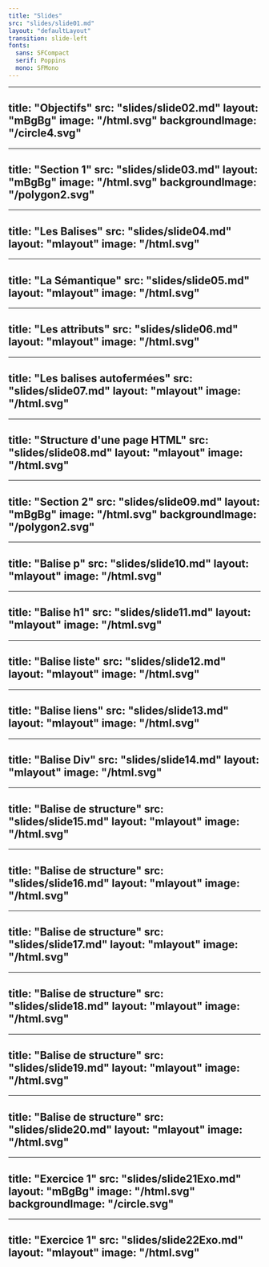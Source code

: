 ```yaml
---
title: "Slides"
src: "slides/slide01.md"
layout: "defaultLayout"
transition: slide-left
fonts:
  sans: SFCompact
  serif: Poppins
  mono: SFMono
---
```


---
title: "Objectifs"
src: "slides/slide02.md"
layout: "mBgBg"
image: "/html.svg"
backgroundImage: "/circle4.svg"
---

---
title: "Section 1"
src: "slides/slide03.md"
layout: "mBgBg"
image: "/html.svg"
backgroundImage: "/polygon2.svg"
---

---
title: "Les Balises"
src: "slides/slide04.md"
layout: "mlayout"
image: "/html.svg"
---

---
title: "La Sémantique"
src: "slides/slide05.md"
layout: "mlayout"
image: "/html.svg"
---

---
title: "Les attributs"
src: "slides/slide06.md"
layout: "mlayout"
image: "/html.svg"
---

---
title: "Les balises autofermées"
src: "slides/slide07.md"
layout: "mlayout"
image: "/html.svg"
---

---
title: "Structure d'une page HTML"
src: "slides/slide08.md"
layout: "mlayout"
image: "/html.svg"
---

---
title: "Section 2"
src: "slides/slide09.md"
layout: "mBgBg"
image: "/html.svg"
backgroundImage: "/polygon2.svg"
---

---
title: "Balise p"
src: "slides/slide10.md"
layout: "mlayout"
image: "/html.svg"
---

---
title: "Balise h1"
src: "slides/slide11.md"
layout: "mlayout"
image: "/html.svg"
---

---
title: "Balise liste"
src: "slides/slide12.md"
layout: "mlayout"
image: "/html.svg"
---

---
title: "Balise liens"
src: "slides/slide13.md"
layout: "mlayout"
image: "/html.svg"
---

---
title: "Balise Div"
src: "slides/slide14.md"
layout: "mlayout"
image: "/html.svg"
---

---
title: "Balise de structure"
src: "slides/slide15.md"
layout: "mlayout"
image: "/html.svg"
---

---
title: "Balise de structure"
src: "slides/slide16.md"
layout: "mlayout"
image: "/html.svg"
---

---
title: "Balise de structure"
src: "slides/slide17.md"
layout: "mlayout"
image: "/html.svg"
---

---
title: "Balise de structure"
src: "slides/slide18.md"
layout: "mlayout"
image: "/html.svg"
---

---
title: "Balise de structure"
src: "slides/slide19.md"
layout: "mlayout"
image: "/html.svg"
---

---
title: "Balise de structure"
src: "slides/slide20.md"
layout: "mlayout"
image: "/html.svg"
---

---
title: "Exercice 1"
src: "slides/slide21Exo.md"
layout: "mBgBg"
image: "/html.svg"
backgroundImage: "/circle.svg"
---

---
title: "Exercice 1"
src: "slides/slide22Exo.md"
layout: "mlayout"
image: "/html.svg"
---

